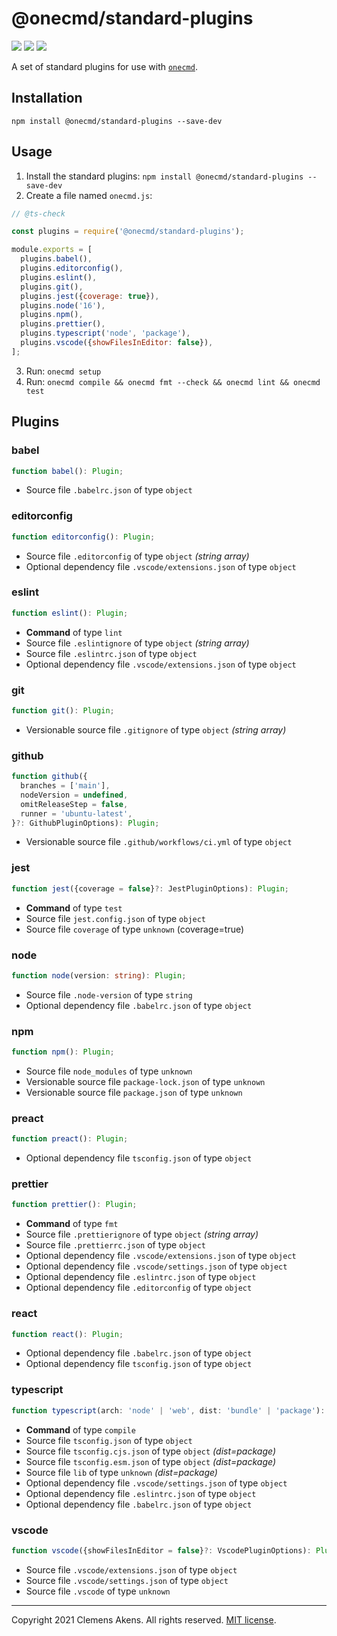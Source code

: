 # @onecmd/standard-plugins

[![][ci-badge]][ci-link] [![][version-badge]][version-link]
[![][license-badge]][license-link]

[ci-badge]:
  https://github.com/clebert/onecmd-standard-plugins/workflows/CI/badge.svg
[ci-link]: https://github.com/clebert/onecmd-standard-plugins
[version-badge]: https://badgen.net/npm/v/@onecmd/standard-plugins
[version-link]: https://www.npmjs.com/package/@onecmd/standard-plugins
[license-badge]: https://badgen.net/npm/license/@onecmd/standard-plugins
[license-link]:
  https://github.com/clebert/onecmd-standard-plugins/blob/master/LICENSE.md

A set of standard plugins for use with
[`onecmd`](https://github.com/clebert/onecmd).

## Installation

```
npm install @onecmd/standard-plugins --save-dev
```

## Usage

1. Install the standard plugins:
   `npm install @onecmd/standard-plugins --save-dev`
2. Create a file named `onecmd.js`:

```js
// @ts-check

const plugins = require('@onecmd/standard-plugins');

module.exports = [
  plugins.babel(),
  plugins.editorconfig(),
  plugins.eslint(),
  plugins.git(),
  plugins.jest({coverage: true}),
  plugins.node('16'),
  plugins.npm(),
  plugins.prettier(),
  plugins.typescript('node', 'package'),
  plugins.vscode({showFilesInEditor: false}),
];
```

3. Run: `onecmd setup`
4. Run: `onecmd compile && onecmd fmt --check && onecmd lint && onecmd test`

## Plugins

### babel

```ts
function babel(): Plugin;
```

- Source file `.babelrc.json` of type `object`

### editorconfig

```ts
function editorconfig(): Plugin;
```

- Source file `.editorconfig` of type `object` _(string array)_
- Optional dependency file `.vscode/extensions.json` of type `object`

### eslint

```ts
function eslint(): Plugin;
```

- **Command** of type `lint`
- Source file `.eslintignore` of type `object` _(string array)_
- Source file `.eslintrc.json` of type `object`
- Optional dependency file `.vscode/extensions.json` of type `object`

### git

```ts
function git(): Plugin;
```

- Versionable source file `.gitignore` of type `object` _(string array)_

### github

```ts
function github({
  branches = ['main'],
  nodeVersion = undefined,
  omitReleaseStep = false,
  runner = 'ubuntu-latest',
}?: GithubPluginOptions): Plugin;
```

- Versionable source file `.github/workflows/ci.yml` of type `object`

### jest

```ts
function jest({coverage = false}?: JestPluginOptions): Plugin;
```

- **Command** of type `test`
- Source file `jest.config.json` of type `object`
- Source file `coverage` of type `unknown` (coverage=true)

### node

```ts
function node(version: string): Plugin;
```

- Source file `.node-version` of type `string`
- Optional dependency file `.babelrc.json` of type `object`

### npm

```ts
function npm(): Plugin;
```

- Source file `node_modules` of type `unknown`
- Versionable source file `package-lock.json` of type `unknown`
- Versionable source file `package.json` of type `unknown`

### preact

```ts
function preact(): Plugin;
```

- Optional dependency file `tsconfig.json` of type `object`

### prettier

```ts
function prettier(): Plugin;
```

- **Command** of type `fmt`
- Source file `.prettierignore` of type `object` _(string array)_
- Source file `.prettierrc.json` of type `object`
- Optional dependency file `.vscode/extensions.json` of type `object`
- Optional dependency file `.vscode/settings.json` of type `object`
- Optional dependency file `.eslintrc.json` of type `object`
- Optional dependency file `.editorconfig` of type `object`

### react

```ts
function react(): Plugin;
```

- Optional dependency file `.babelrc.json` of type `object`
- Optional dependency file `tsconfig.json` of type `object`

### typescript

```ts
function typescript(arch: 'node' | 'web', dist: 'bundle' | 'package'): Plugin;
```

- **Command** of type `compile`
- Source file `tsconfig.json` of type `object`
- Source file `tsconfig.cjs.json` of type `object` _(dist=package)_
- Source file `tsconfig.esm.json` of type `object` _(dist=package)_
- Source file `lib` of type `unknown` _(dist=package)_
- Optional dependency file `.vscode/settings.json` of type `object`
- Optional dependency file `.eslintrc.json` of type `object`
- Optional dependency file `.babelrc.json` of type `object`

### vscode

```ts
function vscode({showFilesInEditor = false}?: VscodePluginOptions): Plugin;
```

- Source file `.vscode/extensions.json` of type `object`
- Source file `.vscode/settings.json` of type `object`
- Source file `.vscode` of type `unknown`

---

Copyright 2021 Clemens Akens. All rights reserved.
[MIT license](https://github.com/clebert/onecmd-standard-plugins/blob/master/LICENSE.md).
